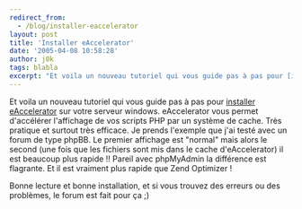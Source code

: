 ```yaml
---
redirect_from:
  - /blog/installer-eaccelerator
layout: post
title: 'Installer eAccelerator'
date: '2005-04-08 10:58:28'
author: j0k
tags: blabla
excerpt: "Et voila un nouveau tutoriel qui vous guide pas à pas pour [installer eAccelerator](http://www.j0k3r.net/php-installer-eaccelerator-23.html) sur votre serveur windows.     \neAccelerator vous permet d'accélérer l'affichage de vos scripts PHP par un système de cache. Très pratique et surtout très efficace. Je prends l'exemple que j'ai testé avec un forum de      …"
---
```


Et voila un nouveau tutoriel qui vous guide pas à pas pour [installer eAccelerator](http://www.j0k3r.net/php-installer-eaccelerator-23.html) sur votre serveur windows.
eAccelerator vous permet d'accélérer l'affichage de vos scripts PHP par un système de cache. Très pratique et surtout très efficace. Je prends l'exemple que j'ai testé avec un forum de type phpBB. Le premier affichage est "normal" mais alors le second (une fois que les fichiers sont mis dans le cache d'eAccelerator) il est beaucoup plus rapide !! Pareil avec phpMyAdmin la différence est flagrante.   Et il est vraiment plus rapide que Zend Optimizer !

Bonne lecture et bonne installation, et si vous trouvez des erreurs ou des problèmes, le forum est fait pour ça ;)

